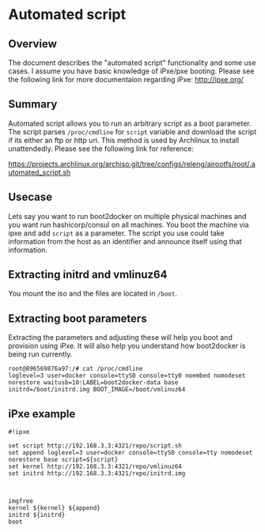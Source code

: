 Automated script
===========

##  Overview
The document describes the "automated script" functionality and some use cases. I assume 
you have basic knowledge of iPxe/pxe booting. Please see the following link for more documentaion regarding iPxe:
http://ipxe.org/

## Summary
Automated script allows you to run an arbitrary script as a boot parameter. The script 
parses ```/proc/cmdline``` for ```script``` variable and download the script if its either
an ftp or http uri. This method is used by Archlinux to install unattendedly. Please see the
following link for reference:

https://projects.archlinux.org/archiso.git/tree/configs/releng/airootfs/root/.automated_script.sh 

## Usecase
Lets say you want to run boot2docker on multiple physical machines and you want run hashicorp/consul
on all machines. You boot the machine via ipxe and add ```script``` as a parameter. The script you
use could take information from the host as an identifier and announce itself using that information.

## Extracting initrd and vmlinuz64
You mount the iso and the files are located in ```/boot```.

## Extracting boot parameters
Extracting the parameters and adjusting these will help you boot and provision using iPxe. It will also
help you understand how boot2docker is being run currently.

```
root@896569876a97:/# cat /proc/cmdline
loglevel=3 user=docker console=ttyS0 console=tty0 noembed nomodeset norestore waitusb=10:LABEL=boot2docker-data base initrd=/boot/initrd.img BOOT_IMAGE=/boot/vmlinuz64
```

## iPxe example
```
#!ipxe

set script http://192.168.3.3:4321/repo/script.sh
set append loglevel=3 user=docker console=ttyS0 console=tty nomodeset norestore base script=${script}
set kernel http://192.168.3.3:4321/repo/vmlinuz64
set initrd http://192.168.3.3:4321/repo/initrd.img



imgfree
kernel ${kernel} ${append}
initrd ${initrd}
boot
```
